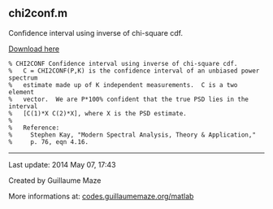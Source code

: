 ## chi2conf.m ##
Confidence interval using inverse of chi-square cdf.

[Download here](http://guillaumemaze.googlecode.com/svn/trunk/matlab/codes/statistics/chi2conf.m)

```
% CHI2CONF Confidence interval using inverse of chi-square cdf.
%   C = CHI2CONF(P,K) is the confidence interval of an unbiased power spectrum 
%   estimate made up of K independent measurements.  C is a two element
%   vector.  We are P*100% confident that the true PSD lies in the interval
%   [C(1)*X C(2)*X], where X is the PSD estimate.
%
%   Reference:
%     Stephen Kay, "Modern Spectral Analysis, Theory & Application," 
%     p. 76, eqn 4.16.
```

---

Last update: 2014 May 07, 17:43

Created by Guillaume Maze

More informations at: [codes.guillaumemaze.org/matlab](http://codes.guillaumemaze.org/matlab)